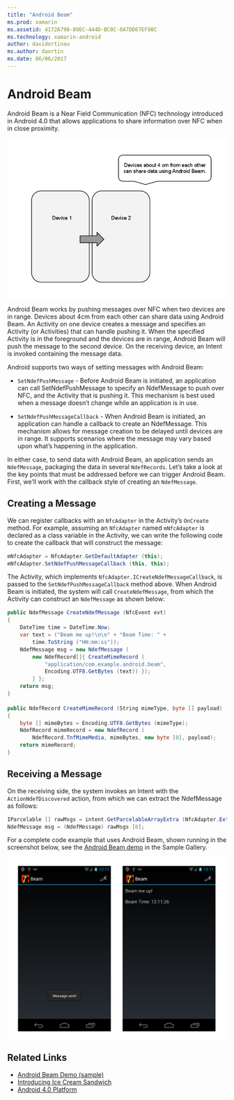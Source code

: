```yaml
---
title: "Android Beam"
ms.prod: xamarin
ms.assetid: 4172A798-89EC-444D-BC0C-0A7DD67EF98C
ms.technology: xamarin-android
author: davidortinau
ms.author: daortin
ms.date: 06/06/2017
---
```


# Android Beam

Android Beam is a Near Field Communication (NFC) technology introduced in 
Android 4.0 that allows applications to share information over NFC when 
in close proximity.

[![Diagram illustrating two devices in close proximity sharing information](android-beam-images/androidbeam.png)](android-beam-images/androidbeam.png#lightbox)

Android Beam works by pushing messages over NFC when two devices are in
range. Devices about 4cm from each other can share data using Android
Beam. An Activity on one device creates a message and specifies an
Activity (or Activities) that can handle pushing it. When the specified
Activity is in the foreground and the devices are in range, Android
Beam will push the message to the second device. On the receiving
device, an Intent is invoked containing the message data.

Android supports two ways of setting messages with Android Beam:

- `SetNdefPushMessage` - Before Android Beam is initiated, an
    application can call SetNdefPushMessage to specify an NdefMessage
    to push over NFC, and the Activity that is pushing it. This
    mechanism is best used when a message doesn’t change while an
    application is in use.

- `SetNdefPushMessageCallback` - When Android Beam is initiated, an
    application can handle a callback to create an NdefMessage. This
    mechanism allows for message creation to be delayed until devices
    are in range. It supports scenarios where the message may vary
    based upon what’s happening in the application.

In either case, to send data with Android Beam, an application sends an
`NdefMessage`, packaging the data in several `NdefRecords`. Let’s
take a look at the key points that must be addressed before we can
trigger Android Beam. First, we’ll work with the callback style of
creating an `NdefMessage`.

## Creating a Message

We can register callbacks with an `NfcAdapter` in the Activity’s
`OnCreate` method. For example, assuming an `NfcAdapter` named
`mNfcAdapter` is declared as a class variable in the Activity, we can
write the following code to create the callback that will construct the
message:

```csharp
mNfcAdapter = NfcAdapter.GetDefaultAdapter (this);
mNfcAdapter.SetNdefPushMessageCallback (this, this);
```

The Activity, which implements `NfcAdapter.ICreateNdefMessageCallback`,
is passed to the `SetNdefPushMessageCallback` method above. When
Android Beam is initiated, the system will call `CreateNdefMessage`,
from which the Activity can construct an `NdefMessage` as shown below:

```csharp
public NdefMessage CreateNdefMessage (NfcEvent evt)
{
    DateTime time = DateTime.Now;
    var text = ("Beam me up!\n\n" + "Beam Time: " +
        time.ToString ("HH:mm:ss"));
    NdefMessage msg = new NdefMessage (
        new NdefRecord[]{ CreateMimeRecord (
            "application/com.example.android.beam",
            Encoding.UTF8.GetBytes (text)) });
        } };
    return msg;
}

public NdefRecord CreateMimeRecord (String mimeType, byte [] payload)
{
    byte [] mimeBytes = Encoding.UTF8.GetBytes (mimeType);
    NdefRecord mimeRecord = new NdefRecord (
        NdefRecord.TnfMimeMedia, mimeBytes, new byte [0], payload);
    return mimeRecord;
}
```

## Receiving a Message

On the receiving side, the system invokes an Intent with the
`ActionNdefDiscovered` action, from which we can extract the
NdefMessage as follows:

```csharp
IParcelable [] rawMsgs = intent.GetParcelableArrayExtra (NfcAdapter.ExtraNdefMessages);
NdefMessage msg = (NdefMessage) rawMsgs [0];
```

For a complete code example that uses Android Beam, shown running in the
screenshot below, see the [Android Beam demo](https://docs.microsoft.com/samples/xamarin/monodroid-samples/androidbeamdemo) in the Sample Gallery.

[![Example screenshots from the Android Beam demo](android-beam-images/24.png)](android-beam-images/24.png#lightbox)

## Related Links

- [Android Beam Demo (sample)](https://docs.microsoft.com/samples/xamarin/monodroid-samples/androidbeamdemo)
- [Introducing Ice Cream Sandwich](http://www.android.com/about/ice-cream-sandwich/)
- [Android 4.0 Platform](https://developer.android.com/sdk/android-4.0.html)
